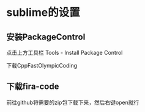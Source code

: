 # sublime的设置

## 安装PackageControl

点击上方工具栏 Tools - Install Package Control

下载CppFastOlympicCoding

## 下载fira-code
前往github将需要的zip包下载下来，然后右键open就行